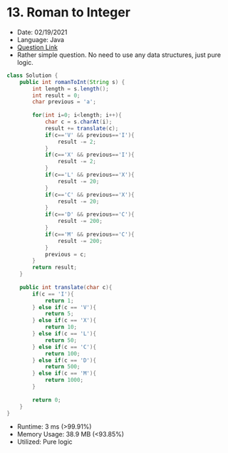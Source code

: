 # 13. Roman to Integer

- Date: 02/19/2021 
- Language: Java
- [Question Link](https://leetcode.com/problems/roman-to-integer/)
- Rather simple question. No need to use any data structures, just pure logic.

```java
class Solution {
    public int romanToInt(String s) {
        int length = s.length();
        int result = 0;
        char previous = 'a';
        
        for(int i=0; i<length; i++){
            char c = s.charAt(i);
            result += translate(c);
            if(c=='V' && previous=='I'){
                result -= 2;
            }
            if(c=='X' && previous=='I'){
                result -= 2;
            }
            if(c=='L' && previous=='X'){
                result -= 20;
            }
            if(c=='C' && previous=='X'){
                result -= 20;
            }
            if(c=='D' && previous=='C'){
                result -= 200;
            }
            if(c=='M' && previous=='C'){
                result -= 200;
            }
            previous = c;
        }
        return result;
    }
    
    public int translate(char c){
        if(c == 'I'){
            return 1;
        } else if(c == 'V'){
            return 5;
        } else if(c == 'X'){
            return 10;
        } else if(c == 'L'){
            return 50;
        } else if(c == 'C'){
            return 100;
        } else if(c == 'D'){
            return 500;
        } else if(c == 'M'){
            return 1000;
        }
        
        return 0;
    }
}
```

- Runtime: 3 ms (>99.91%)
- Memory Usage: 38.9 MB (<93.85%)
- Utilized: Pure logic
